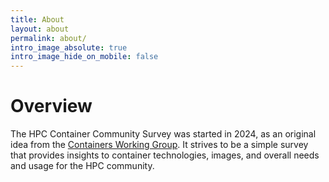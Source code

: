 ```yaml
---
title: About
layout: about
permalink: about/
intro_image_absolute: true
intro_image_hide_on_mobile: false
---
```


# Overview

The HPC Container Community Survey was started in 2024, as an original idea from the [Containers Working Group](https://supercontainers.github.io/containers-wg/ideas/container-technologies-survey/). It strives to be a simple survey that provides insights to container technologies, images, and overall needs and usage for the HPC community.
